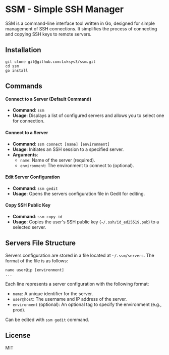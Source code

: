 # SSM - Simple SSH Manager

SSM is a command-line interface tool written in Go, designed for simple management of SSH connections. It simplifies the process of connecting and copying SSH keys to remote servers.

## Installation

```
git clone git@github.com:Luksys3/ssm.git
cd ssm
go install
```

## Commands

#### Connect to a Server (Default Command)

- **Command**: `ssm`
- **Usage**: Displays a list of configured servers and allows you to select one for connection.

#### Connect to a Server

- **Command**: `ssm connect [name] [environment]`
- **Usage**: Initiates an SSH session to a specified server.
- **Arguments**:
  - `name`: Name of the server (required).
  - `environment`: The environment to connect to (optional).

#### Edit Server Configuration

- **Command**: `ssm gedit`
- **Usage**: Opens the servers configuration file in Gedit for editing.

#### Copy SSH Public Key

- **Command**: `ssm copy-id`
- **Usage**: Copies the user's SSH public key (`~/.ssh/id_ed25519.pub`) to a selected server.

## Servers File Structure

Servers configuration are stored in a file located at `~/.ssm/servers`. The format of the file is as follows:

```
name user@ip [environment]
...
```

Each line represents a server configuration with the following format:

- `name`: A unique identifier for the server.
- `user@host`: The username and IP address of the server.
- `environment` (optional): An optional tag to specify the environment (e.g., prod).

Can be edited with `ssm gedit` command.

## License

MIT
